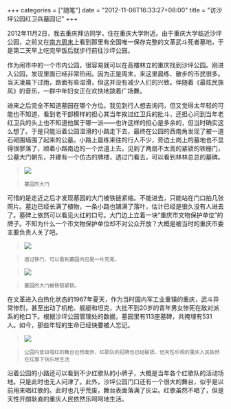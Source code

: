 +++
categories = ["随笔"]
date = "2012-11-06T16:33:27+08:00"
title = "访沙坪公园红卫兵墓园记"
+++

2012年11月2日，我去重庆拜访同学，住在重庆大学附近。由于重庆大学临近沙坪公园，之前又在[南方周末](http://news.sina.com.cn/c/sd/2010-02-26/095519745175.shtml)上看到那里有全国唯一保存完整的文革武斗死者墓地，于是第二天早上吃完早饭后就步行前往沙坪公园。

<!--more-->

作为闹市中的一个市内公园，很容易就可以在高楼林立的重庆找到沙坪公园。刚进入公园，发现里面已经非常热闹。因为正是周末，来这里晨练、散步的市民很多。当天凌晨下过雨，路面有些湿滑，但这并没有减少人们的兴致。伴随着《最炫民族风》的音乐，一群中年妇女正在欢快地跳着广场舞。

进来之后完全不知道墓园在哪个方位。我见到行人想去询问，但又觉得太年轻的可能也不知道，看到老干部模样的担心其当年挨过红卫兵的批斗，还担心问到当年老红卫兵的头上也不知道他属于哪一派——也许这样的担心是多余的，但当时确实这么想了。于是只能沿着公园湿滑的小路走下去，最终在公园的西南角发现了被一道石砌围墙围了起来的公墓。小路上晨练来往的行人不少，旁边土岗上的墓地也不显得很寥落了，顺着小路南边的一个岔道上去，见到了两扇不太高的紧锁的铁栅门，公墓大门朝东，并建有一个仿古的牌楼，透过门看去，可以看到林林总总的墓碑。

> ![](http://fmn.rrimg.com/fmn062/20121105/1950/b_large_tiqE_52d9000001571262.jpg)

> <small>墓园的大门</small>

可惜的是走近之后才发现墓园的大门被铁链紧缩。不能进去，只能站在门口拍几张照片。墓边已经长满了植物，一条小路也铺满了落叶，估计已经是很久没有人进去了。墓碑上依然可以看见火红的口号。大门边上立着一块“重庆市文物保护单位”的牌子。不知为什么一个市文物保护单位却不对公众开放？大概是被当时的重庆市委主要负责人关了吧。

> ![](http://fmn.rrimg.com/fmn064/20121105/1950/b_large_40SU_46560000096f1261.jpg)

> <small>透过铁门，可以看到墓园内已是一片荒芜。</small>

> ![](http://fmn.rrfmn.com/fmn059/20121105/1950/b_large_QSgF_1bb30000013c1261.jpg)

> <small>墓园的大门被铁链紧锁。</small>

在文革进入白热化状态的1967年夏天，作为当时国内军工业重镇的重庆，武斗异常惨烈，甚至出动了机枪、舰艇和坦克，大批不到20岁的青年男女惨死在敌对派系的枪口下。根据沙坪公园管理处的数据，墓园里有113座墓碑，共掩埋有531人。如今，那些年轻的生命已经快要被人忘记。

> ![](http://fmn.rrimg.com/fmn056/20121105/1950/b_large_Xqh0_692400000b581262.jpg)

> <small>公园内昔日唱红的舞台已然废弃，红歌队的招牌也已经破损，但天性乐观的重庆人民依然在红旗下快乐地生活</small>

沿着公园的小路还可以看到不少红歌队的小牌子，大概是当年各个红歌队的活动场地。只是此时也无人问津了。此外，沙坪公园门口还有一个很大的舞台，似乎是以前用来唱红歌的。此时也几乎荒废，舞台表面落满了灰尘。红歌虽然不唱了，但是天性开朗耿直的重庆人民依然乐呵呵地生活。